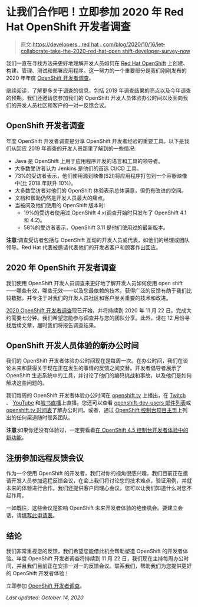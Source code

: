 # 让我们合作吧！立即参加 2020 年 Red Hat OpenShift 开发者调查

> 原文:[https://developers . red hat . com/blog/2020/10/16/let-collaborate-take-the-2020-red-hat-open shift-developer-survey-now](https://developers.redhat.com/blog/2020/10/16/lets-collaborate-take-the-2020-red-hat-openshift-developer-survey-now)

我们一直在寻找方法来更好地理解开发人员如何在 [Red Hat OpenShift](https://developers.redhat.com/openshift/) 上创建、构建、管理、测试和部署应用程序。这一努力的一个重要部分是我们刚刚发布的 2020 年年度 [OpenShift 开发者调查](https://bit.ly/3cXWfX1)。

继续阅读，了解更多关于调查的信息，包括 2019 年调查结果的亮点以及今年调查的预期。我们还邀请您参加我们的 OpenShift 开发人员体验办公时间以及面向我们的开发人员社区和客户的一对一反馈会议。

## OpenShift 开发者调查

年度 OpenShift 开发者调查是分享 OpenShift 开发者经验的重要工具。以下是我们从回应 2019 年调查的开发人员那里了解到的一些情况:

*   Java 是 OpenShift 上用于应用程序开发的语言和工具的领导者。
*   大多数受访者认为 Jenkins 是他们的首选 CI/CD 工具。
*   73%的受访者表示，他们使用源到映像(S2I)将应用程序打包到一个容器映像中(比 2018 年跃升 10%)。
*   大多数受访者对他们的 OpenShift 体验表示总体满意，但仍有改进的空间。
*   文档和帮助仍然是开发人员最大的痛点。
*   当被问及他们使用的 OpenShift 版本时:
    *   19%的受访者使用过 OpenShift 4.x(调查开始时只发布了 OpenShift 4.1 和 4.2)。
    *   58%的受访者表示，OpenShift 3.11 是他们使用过的最新版本。

**注意**:调查受访者包括与 OpenShift 互动的开发人员或代表，如他们的经理或团队领导。Red Hat 代表被邀请代表他们的开发者客户和顾客作出回应。

## 2020 年 OpenShift 开发者调查

我们使用 OpenShift 开发人员调查来更好地了解开发人员如何使用 open shift——哪些有效，哪些无效——以及您最依赖的技术。获得广泛的反馈有助于我们比较数据，并专注于对我们的开发人员社区和客户至关重要的技术和改进。

[2020 OpenShift 开发者调查](https://bit.ly/3cXWfX1)现已开始，并将持续到 2020 年 11 月 22 日。完成大约需要七分钟。我们希望您能参与调查并与您的团队分享。此外，请在 12 月份寻找后续文章，届时我们将报告调查结果。

## OpenShift 开发人员体验的新办公时间

我们的 OpenShift 开发者体验办公时间现在是每周一次。在办公时间，我们在谈论未来和获得关于现在正在发生的事情的反馈之间交替。开发者倡导者展示了 OpenShift 生态系统中的工具，并讨论了他们的编码挑战和事故，以及他们是如何解决这些问题的。

我们每周的 OpenShift 开发者体验办公时间在 [openshift.tv](http://openshift.tv) 上播出，在 [Twitch](https://www.openshift.com/streaming/twitch?hsLang=en-us) 、 [YouTube](https://www.youtube.com/rhopenshift) 和[脸书直播](https://www.facebook.com/openshift/)上直播。您还可以查看 [openshift-dev-users 邮件列表](https://groups.google.com/forum/#!forum/openshift-dev-users)或 [openshift.tv 时间表](https://calendar.google.com/calendar/u/0/embed?src=redhatstreaming@gmail.com)了解办公时间。或者，通过 [OpenShift 控制台项目主页](https://github.com/openshift/console)上列出的任何渠道随时联系团队。

**注意**:如果你还没有体验过，一定要看看[在 OpenShift 4.5 控制台开发者体验中的新功能](https://developers.redhat.com/blog/2020/07/16/whats-new-in-the-openshift-4-5-console-developer-experience/)。

## 注册参加远程反馈会议

作为一个使用 OpenShift 的开发者，我们对你的视角很感兴趣。我们目前正在邀请开发人员参加远程反馈会议，在会上我们将讨论您的技术难点，验证用例，并就未来的体验进行合作。我们还提供客户同理心会议，您可以让我们知道什么对您不起作用。

一如既往，这些会议是影响 OpenShift 未来开发者体验的绝佳机会。要建立会话，请[填写此申请表](https://forms.gle/dv5x8iQRjg7VvCw19)。

## 结论

我们非常重视您的反馈，我们希望您能借此机会帮助塑造 OpenShift 的开发者体验。年度 OpenShift 开发者调查将持续到 11 月 22 日，我们现在主持每周办公时间，并且我们目前正在安排一对一的反馈会议。联系我们，帮助我们为您提供更好的 OpenShift 开发者体验！

立即参加 [OpenShift 开发者调查](https://redhatvoc.co1.qualtrics.com/jfe/form/SV_cTvjNzMTmsFHILH?blog)。

*Last updated: October 14, 2020*